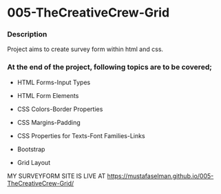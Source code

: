 # 005-TheCreativeCrew-Grid

### Description
Project aims to create survey form within html and css.

### At the end of the project, following topics are to be covered;

- HTML Forms-Input Types 

- HTML Form Elements

- CSS Colors-Border Properties

- CSS Margins-Padding

- CSS Properties for Texts-Font Families-Links

- Bootstrap

- Grid Layout

MY SURVEYFORM SITE IS LIVE AT https://mustafaselman.github.io/005-TheCreativeCrew-Grid/